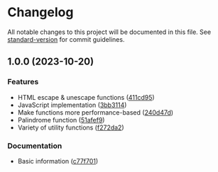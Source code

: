 # Changelog

All notable changes to this project will be documented in this file. See [standard-version](https://github.com/conventional-changelog/standard-version) for commit guidelines.

## 1.0.0 (2023-10-20)


### Features

* HTML escape & unescape functions ([411cd95](https://github.com/ambushjs/ambush/commits/411cd957417ba6a8249635cb8c51e990b0bab547))
* JavaScript implementation ([3bb3114](https://github.com/ambushjs/ambush/commits/3bb311438908585d8cd1722f8405da93e91357a0))
* Make functions more performance-based ([240d47d](https://github.com/ambushjs/ambush/commits/240d47dc2893628af37987ef07286d1afaa0b74e))
* Palindrome function ([51afef9](https://github.com/ambushjs/ambush/commits/51afef96982f5ff20ffee10fec69f29de735d121))
* Variety of utility functions ([f272da2](https://github.com/ambushjs/ambush/commits/f272da2579ca475afb43435799a62201364a5b23))


### Documentation

* Basic information ([c77f701](https://github.com/ambushjs/ambush/commits/c77f70187da57d518af928ae7295ab38d177e69f))
